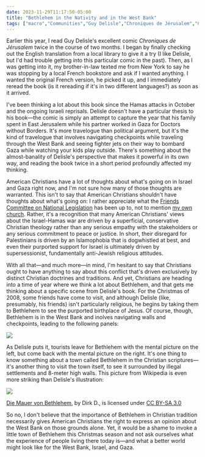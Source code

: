 ```yaml
---
date: 2023-11-29T11:17:50-05:00
title: "Bethlehem in the Nativity and in the West Bank"
tags: ["macro","Communities","Guy Delisle","Chroniques de Jérusalem","Christmas","2023 Israel-Hamas war","Gaza","Israel","Palestine","Hamas","Friends cCommittee on National Legislation","Community of Christ"]
---
```

Earlier this year, I read Guy Delisle's excellent comic *Chroniques de Jérusalem* twice in the course of two months. I began by finally checking out the English translation from a local library to give it a try (I like Delisle, but I'd had trouble getting into this particular comic in the past). Then, as I was getting into it, my brother-in-law texted me from New York to say he was stopping by a local French bookstore and ask if I wanted anything. I wanted the original French version, he picked it up, and I immediately reread the book (is it rereading if it's in two different languages?) as soon as it arrived.

I've been thinking a lot about this book since the Hamas attacks in October and the ongoing Israeli reprisals. Delisle doesn't have a particular thesis to his book—the comic is simply an attempt to capture the year that his family spent in East Jerusalem while his partner worked in Gaza for Doctors without Borders. It's more travelogue than political argument, but it's the kind of travelogue that involves navigating checkpoints while traveling through the West Bank and seeing fighter jets on their way to bombard Gaza while watching your kids play outside. There's something about the almost-banality of Delisle's perspective that makes it powerful in its own way, and reading the book twice in a short period profoundly affected my thinking.

American Christians have a lot of thoughts about what's going on in Israel and Gaza right now, and I'm not sure how many of those thoughts are warranted. This isn't to say that American Christians shouldn't have thoughts about what's going on: I rather appreciate what the [Friends Committee on National Legislation](https://www.fcnl.org/) has been up to, not to mention [my own church](https://cofchrist.org/news/war-between-hamas-and-israel/). Rather, it's a recognition that many American Christians' views about the Israel-Hamas war are driven by a superficial, conservative Christian theology rather than any serious empathy with the stakeholders or any serious commitment to peace or justice. In short, their disregard for Palestinians is driven by an Islamophobia that is dogwhistled at best, and even their purported support for Israel is ultimately driven by supersessionist, fundamentally anti-Jewish religious attitudes.

With all that—and much more—in mind, I'm hesitant to say that Christians ought to have anything to say about this conflict that's driven exclusively by distinct Christian doctrines and traditions. And yet, Christians are heading into a time of year where we think a lot about Bethlehem, and that gets me thinking about a specific scene from Delisle's book. For the Christmas of 2008, some friends have come to visit, and although Delisle (like, presumably, his friends) isn't particularly religious, he begins by taking them to Bethlehem to see the purported birthplace of Jesus. Of course, though, Bethlehem is in the West Bank and inolves navigating walls and checkpoints, leading to the following panels:

![](/Bethlehem_Delisle.jpeg)

As Delisle puts it, tourists leave for Bethlehem with the mental picture on the left, but come back with the mental picture on the right. It's one thing to know something about a town called Bethlehem in the Christian scriptures—it's another thing to visit the town itself, to see it surrounded by illegal settlements and 8-meter high walls. This picture from Wikipedia is even more striking than Delisle's illustration:

![](https://upload.wikimedia.org/wikipedia/commons/6/60/Die_Mauer_von_Bethlehem.jpg)

[Die Mauer von Bethlehem](https://commons.wikimedia.org/wiki/File:Die_Mauer_von_Bethlehem.jpg), by Dirk D., is licensed under [CC BY-SA 3.0](https://creativecommons.org/licenses/by-sa/3.0/deed.en)

So no, I don't believe that the importance of Bethlehem in Christian tradition necessarily gives American Christians the right to express an opinion about the West Bank on those grounds alone. Yet, it would be a shame to invoke a little town of Bethlehem this Christmas season and not ask ourselves what the experience of people living there today is—and what a better world might look like for the West Bank, Israel, and Gaza.